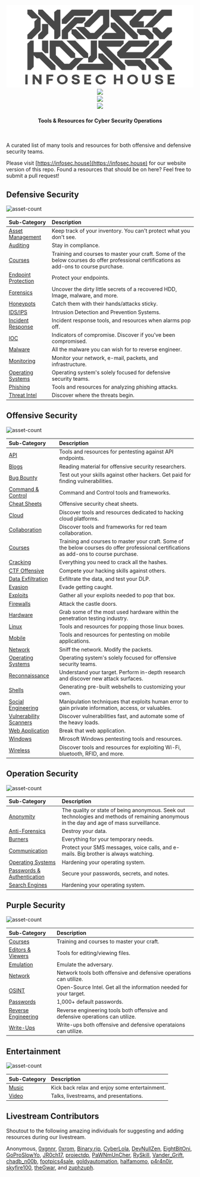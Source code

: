 <p align="center">
<img src="/assets/img/IHBanner-Grey.png">
<br>
<img src="https://img.shields.io/github/last-commit/InfosecHouse/InfosecHouse?color=%233c85d4&style=for-the-badge)"><br>
<img src="https://img.shields.io/twitter/follow/infosechouse?style=social"><br>
<a href="https://discord.com/invite/eKW2aWZd8F"><img src="https://img.shields.io/discord/742260867344891916?color=A65F5F&label=Discord&logo=discord&logoColor=fff&style=flat-square"></a><br>
</p>

<h4 align="center">
Tools & Resources for Cyber Security Operations</h4>
<br>

A curated list of many tools and resources for both offensive and defensive security teams. 

Please visit [https://infosec.house](https://infosec.house) for our website version of this repo. Found a resources that should be on here? Feel free to submit a pull request!

## Defensive Security
![asset-count](https://img.shields.io/badge/Tools%20%26%20Resources%20Available-205-3c85d4?style=for-the-badge)

| Sub-Category | Description |
| :--- | :--- |
| [Asset Management](_docs/defensive-security/assets-management.md) | Keep track of your inventory. You can't protect what you don't see. |
| [Auditing](_docs/defensive-security/auditing.md) | Stay in compliance. |
| [Courses](_docs/defensive-security/courses.md) | Training and courses to master your craft. Some of the below courses do offer professional certifications as add-ons to course purchase. |
| [Endpoint Protection](_docs/defensive-security/endpoint-protection.md) | Protect your endpoints. | 
| [Forensics](_docs/defensive-security/forensics.md) | Uncover the dirty little secrets of a recovered HDD, Image, malware, and more. |
| [Honeypots](_docs/defensive-security/honeypot.md) | Catch them with their hands/attacks sticky. |
| [IDS/IPS](_docs/defensive-security/ids-ips.md) | Intrusion Detection and Prevention Systems. |
| [Incident Response](_docs/defensive-security/ir.md) | Incident response tools, and resources when alarms pop off. |
| [IOC](_docs/defensive-security/ioc.md) | Indicators of compromise. Discover if you've been compromised. |
| [Malware](_docs/defensive-security/malware.md) | All the malware you can wish for to reverse engineer. |
| [Monitoring](_docs/defensive-security/monitoring.md) | Monitor your network, e-mail, packets, and infrastructure. |
| [Operating Systems](_docs/defensive-security/operating-systems.md) | Operating system's solely focused for defensive security teams. |
| [Phishing](_docs/defensive-security/phishing.md) | Tools and resources for analyzing phishing attacks. |
| [Threat Intel](_docs/defensive-security/threat-intel.md) | Discover where the threats begin. |

## Offensive Security
![asset-count](https://img.shields.io/badge/Tools%20%26%20Resources%20Available-477-3c85d4?style=for-the-badge)

| Sub-Category | Description |
| :--- | :--- |
| [API](_docs/offensive-security/api.md) | Tools and resources for pentesting against API endpoints. |
| [Blogs](_docs/offensive-security/blogs.md) | Reading material for offensive security researchers. |
| [Bug Bounty](_docs/offensive-security/bug-bounty.md) | Test out your skills against other hackers. Get paid for finding vulnerabilities. |
| [Command & Control](_docs/offensive-security/C2.md) | Command and Control tools and frameworks. |
| [Cheat Sheets](_docs/offensive-security/cheat-sheets.md) | Offensive security cheat sheets. |
| [Cloud](docs/_docs/offensive-security/cloud.md) | Discover tools and resources dedicated to hacking cloud platforms. |
| [Collaboration](_docs/offensive-security/collab.md) | Discover tools and frameworks for red team collaboration. |
| [Courses](_docs/offensive-security/courses.md) | Training and courses to master your craft. Some of the below courses do offer professional certifications as add-ons to course purchase. |
| [Cracking](_docs/offensive-security/cracking.md) | Everything you need to crack all the hashes. |
| [CTF Offensive](_docs/offensive-security/ctf.md) | Compete your hacking skills against others. |
| [Data Exfiltration](_docs/offensive-security/data-exfiltration.md) | Exfiltrate the data, and test your DLP. |
| [Evasion](_docs/offensive-security/evasion.md) | Evade getting caught. |
| [Exploits](_docs/offensive-security/exploits.md) | Gather all your exploits needed to pop that box. |
| [Firewalls](_docs/offensive-security/firewalls.md) | Attack the castle doors. |
| [Hardware](_docs/offensive-security/hardware.md) | Grab some of the most used hardware within the penetration testing industry. |
| [Linux](_docs/offensive-security/linux.md) | Tools and resources for popping those linux boxes. |
| [Mobile](_docs/offensive-security/mobile.md) | Tools and resources for pentesting on mobile applications. |
| [Network](_docs/offensive-security/network.md) | Sniff the network. Modify the packets. |
| [Operating Systems](_docs/offensive-security/operating-systems.md) | Operating system's solely focused for offensive security teams. |
| [Reconnaissance](_docs/offensive-security/recon.md) | Understand your target. Perform in-depth research and discover new attack surfaces. |
| [Shells](_docs/offensive-security/shells.md) | Generating pre-built webshells to customizing your own. |
| [Social Engineering](_docs/offensive-security/social-engineering.md) | Manipulation techniques that exploits human error to gain private information, access, or valuables. |
| [Vulnerability Scanners](_docs/offensive-security/vuln-scanners.md) | Discover vulnerabilities fast, and automate some of the heavy loads. |
| [Web Application](_docs/offensive-security/web-app.md) | Break that web application. |
| [Windows](_docs/offensive-security/windows.md) | Mirosoft Windows pentesting tools and resources. |
| [Wireless](_docs/offensive-security/wireless.md) | Discover tools and resources for exploiting Wi-Fi, bluetooth, RFID, and more. |

## Operation Security
![asset-count](https://img.shields.io/badge/Tools%20%26%20Resources%20Available-105-3c85d4?style=for-the-badge)

| Sub-Category | Description |
| :--- | :--- |
| [Anonymity](_docs/operation-security/anonymity.md) | The quality or state of being anonymous. Seek out technologies and methods of remaining anonymous in the day and age of mass surveillance. |
| [Anti-Forensics](_docs/operation-security/antiforensic.md) | Destroy your data. |
| [Burners](_docs/operation-security/burners.md) | Everything for your temporary needs. |
| [Communication](_docs/operation-security/communication.md) | Protect your SMS messages, voice calls, and e-mails. Big brother is always watching. |
| [Operating Systems](_docs/operation-security/operating-systems.md) | Hardening your operating system. |
| [Passwords & Authentication](_docs/operation-security/pass-access-management.md) | Secure your passwords, secrets, and notes. |
| [Search Engines](_docs/operation-security/search-engines.md) | Hardening your operating system. |


## Purple Security
![asset-count](https://img.shields.io/badge/Tools%20%26%20Resources%20Available-42-3c85d4?style=for-the-badge)

| Sub-Category | Description |
| :--- | :--- |
| [Courses](_docs/purple-security/courses.md) | Training and courses to master your craft. |
| [Editors & Viewers](_docs/purple-security/editor-viewer.md) | Tools for editing/viewing files. |
| [Emulation](_docs/purple-security/emulation.md) | Emulate the adversary. |
| [Network](_docs/purple-security/network.md) | Network tools both offensive and defensive operations can utilize. |
| [OSINT](_docs/purple-security/osint.md) | Open-Source Intel. Get all the information needed for your target. |
| [Passwords](_docs/purple-security/passwords.md) | 1,000+ default passwords. |
| [Reverse Engineering](_docs/purple-security/re.md) | Reverse engineering tools both offensive and defensive operations can utilize. |
| [Write-Ups](_docs/purple-security/write-ups.md) | Write-ups both offensive and defensive operataions can utilize. |

## Entertainment
![asset-count](https://img.shields.io/badge/Tools%20%26%20Resources%20Available-38-3c85d4?style=for-the-badge)

| Sub-Category | Description |
| :--- | :--- |
| [Music](_docs/entertainment/music.md) | Kick back relax and enjoy some entertainment. |
| [Video](_docs/entertainment/video.md) | Talks, livestreams, and presentations. |

## Livestream Contributors

Shoutout to the following amazing individuals for suggesting and adding resources during our livestream.

Anonymous, [0xgnnr](https://www.twitch.tv/0xgnnr), [0xrom](https://www.twitch.tv/0xrom), [Binary.rip](https://www.instagram.com/binary.rip/), [CyberLola](https://www.twitch.tv/CyberLola), [DevNullZen](https://www.twitch.tv/DevNullZen), [EightBitOni](https://www.twitch.tv/eightbitoni/), [GoProSlowYo](https://www.twitch.tv/goproslowyo), [JR0ch17](https://twitter.com/JR0ch17), [projectdp](https://github.com/projectdp/), [PaWNmUnCher](https://www.twitch.tv/PaWNmUnCher), [RySkill](https://www.twitch.tv/ryskill), [Vander_Grift](https://www.twitch.tv/Vander_Grift), [chadb\_n00b](https://www.twitch.tv/chadb_n00b), [footpics4sale](https://www.twitch.tv/footpics4sale), [goldyautomation](https://www.twitch.tv/goldyautomation), [halfamomo](https://www.twitch.tv/halfamomo), [p4r4n0ir](https://www.twitch.tv/p4r4n0ir), [skyfire100](https://www.twitch.tv/skyfire100), [theGwar](https://www.twitch.tv/thegwar), and [zuphzuph](https://www.twitch.tv/zuphzuph).